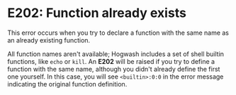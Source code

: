 # E202: Function already exists

This error occurs when you try to declare a function with the same name as an 
already existing function.

All function names aren't available; Hogwash includes a set of shell builtin 
functions, like `echo` or `kill`. An **E202** will be raised if you try to 
define a function with the same name, although you didn't already define the 
first one yourself. In this case, you will see `<builtin>:0:0` in the error message 
indicating the original function definition.
